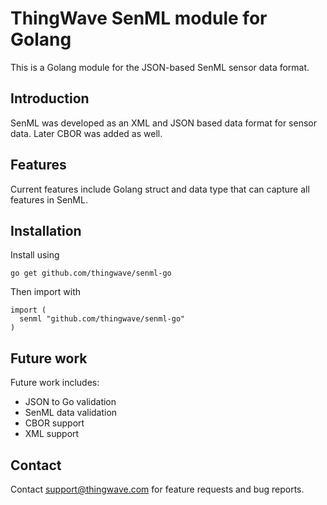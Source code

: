 # ThingWave SenML module for Golang
This is a Golang module for the JSON-based SenML sensor data format.

## Introduction
SenML was developed as an XML and JSON based data format for sensor data. Later CBOR was added as well.

## Features
Current features include  Golang struct and data type that can capture all features in SenML.

## Installation
Install using
```
go get github.com/thingwave/senml-go
```
Then import with
```
import (
  senml "github.com/thingwave/senml-go"
)
```

## Future work
Future work includes:
 * JSON to Go validation
 * SenML data validation
 * CBOR support
 * XML support

## Contact
Contact support@thingwave.com for feature requests and bug reports.
